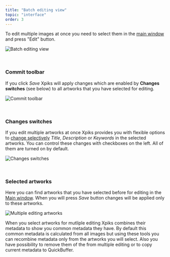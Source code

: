 ```yaml
---
title: "Batch editing view"
topic: "interface"
order: 3
---
```


To edit multiple images at once you need to select them in the <a href="{{site.url}}/tutorials/interface-mainview/">main window</a> and press "Edit" button.

<p>
  <img alt="Batch editing view" src="{{site.url}}/images/tutorials/interface/multiple-edit-window.png" class="small-12 large-12" />
</p>

<br />

<h3>Commit toolbar</h3>

If you click _Save_ Xpiks will apply changes which are enabled by **Changes switches** (see below) to all artworks that you have selected for editing.

<p>
  <img alt="Commit toolbar" src="{{site.url}}/images/tutorials/interface/commit-toolbar.png" class="small-12 large-12" />
</p>

<br />

<h3>Changes switches</h3>

If you edit multiple artworks at once Xpiks provides you with flexible options to <a href="{{site.url}}/tutorials/batch-partial/">change selectively</a> _Title_, _Description_ or _Keywords_ in the selected artworks. You can control these changes with checkboxes on the left. All of them are turned on by default.

<p>
  <img alt="Changes switches" src="{{site.url}}/images/tutorials/interface/changes-switches.png" class="small-12 large-12" />
</p>

<br />

<h3>Selected artworks</h3>

Here you can find artworks that you have selected before for editing in the <a href="{{site.url}}/tutorials/interface-mainview/">Main window</a>. When you will press _Save_ button changes will be applied only to these artworks.

<p>
  <img alt="Multiple editing artworks" src="{{site.url}}/images/tutorials/interface/multiple-roster.png" class="small-12 large-12" />
</p>

When you select artworks for mutliple editing Xpiks combines their metadata to show you common metadata they have. By default this common metadata is calculated from all images but using these tools you can recombine metadata only from the artworks you will select. Also you have possibility to remove them of the from multiple editing or to copy current metadata to QuickBuffer.

<br />
